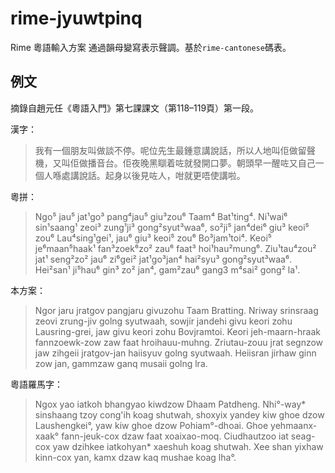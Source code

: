# rime-jyuwtpinq
Rime 粵語輸入方案 通過韻母變寫表示聲調。基於`rime-cantonese`碼表。

## 例文
摘錄自趙元任《粵語入門》第七課課文（第118–119頁）第一段。  

漢字：

> 我有一個朋友叫做談不停。呢位先生最鍾意講說話，所以人地叫佢做留聲機，又叫佢做播音台。佢夜晚黑瞓着咗就發開口夢。朝頭早一醒咗又自己一個人喺處講說話。起身以後見咗人，咁就更唔使講啦。 

粵拼：

> Ngo⁵ jau⁵ jat¹go³ pang⁴jau⁵ giu³zou⁶ Taam⁴ Bat¹ting⁴. Ni¹wai⁶ sin¹saang¹ zeoi³ zung¹ji³ gong²syut³waa⁶, so²ji⁵ jan⁴dei⁶ giu³ keoi⁵ zou⁶ Lau⁴sing¹gei¹, jau⁶ giu³ keoi⁵ zou⁶ Bo³jam¹toi⁴. Keoi⁵ je⁶maan⁵haak¹ fan³zoek⁶zo² zau⁶ faat³ hoi¹hau²mung⁶. Ziu¹tau⁴zou² jat¹ seng²zo² jau⁶ zi⁶gei² jat¹go³jan⁴ hai²syu³ gong²syut³waa⁶. Hei²san¹ ji⁵hau⁶ gin³ zo² jan⁴, gam²zau⁶ gang3 m⁴sai² gong² la¹. 

本方案：

> Ngor jaru jratgov pangjaru givuzohu Taam Bratting. Nriway srinsraag zeovi zrung-jiv golng syutwaah, sowjir jandehi givu keori zohu Lausring-grei, jaw givu keori zohu Bovjramtoi. Keori jeh-maarn-hraak fannzoewk-zow zaw faat hroihauu-muhng. Zriutau-zouu jrat segnzow jaw zihgeii jratgov-jan haiisyuv golng syutwaah. Heiisran jirhaw ginn zow jan, gammzaw ganq musaii golng lra. 

粵語羅馬字：

> Ngox yao iatkoh bhangyao kiwdzow Dhaam Patdheng. Nhi°-way* sinshaang tzoy cong'ih koag shutwah, shoxyix yandey kiw ghoe dzow Laushengkei°, yaw kiw ghoe dzow Pohiam°-dhoai. Ghoe yehmaanx-xaak° fann-jeuk-cox dzaw faat xoaixao-moq. Ciudhautzoo iat seag-cox yaw dzihkee iatkohyan* xaeshuh koag shutwah. Xee shan yixhaw kinn-cox yan, kamx dzaw kaq mushae koag lha°.  


